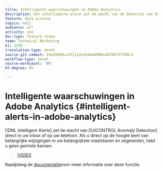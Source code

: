 ```yaml
---
title: Intelligente waarschuwingen in Adobe Analytics
description: Het intelligente alarm zet de macht van de Detectie van het Anomaly rechtstreeks in uw inbox of op uw telefoon. Als u direct op de hoogte bent van belangrijke wijzigingen in uw belangrijkste maatstaven en segmenten, hebt u geen gemiste kansen.
feature: data science
topics: null
audience: all
activity: use
doc-type: feature video
team: Technical Marketing
kt: 2338
translation-type: tm+mt
source-git-commit: 24ad92b0ccdf1112e3ed4a0968cd47db757598c3
workflow-type: tm+mt
source-wordcount: '89'
ht-degree: 0%

---
```



# Intelligente waarschuwingen in Adobe Analytics {#intelligent-alerts-in-adobe-analytics}

[!DNL Intelligent Alerts] zet de macht van [!UICONTROL Anomaly Detection] direct in uw inbox of op uw telefoon. Als u direct op de hoogte bent van belangrijke wijzigingen in uw belangrijkste maatstaven en segmenten, hebt u geen gemiste kansen.

>[!VIDEO](https://video.tv.adobe.com/v/25446/?quality=12)

Raadpleeg de [documentatie](https://marketing.adobe.com/resources/help/en_US/analytics/analysis-workspace/intellligent_alerts.html)voor meer informatie over deze functie.
